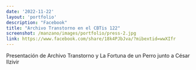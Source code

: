 ```yaml
---
date: '2022-11-22'
layout: 'portfolio'
description: "Facebook"
title: "Archivo Transtorno en el CBTis 122"
screenshot: /manzano/images/portfolio/press-2.jpg
link: https://www.facebook.com/share/18k4PJbJva/?mibextid=wwXIfr
---
```


Presentación de Archivo Transtorno y La Fortuna de un Perro junto a César Ilzivir
